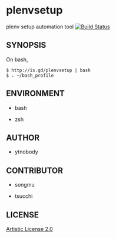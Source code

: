 # plenvsetup

plenv setup automation tool [![Build Status](https://travis-ci.org/ytnobody/plenvsetup.svg?branch=master)](https://travis-ci.org/ytnobody/plenvsetup)

## SYNOPSIS

On bash,

    $ http://is.gd/plenvsetup | bash
    $ . ~/bash_profile

## ENVIRONMENT

- bash

- zsh

## AUTHOR

- ytnobody

## CONTRIBUTOR

- songmu

- tsucchi

## LICENSE

[Artistic License 2.0](http://opensource.org/licenses/Artistic-2.0)
